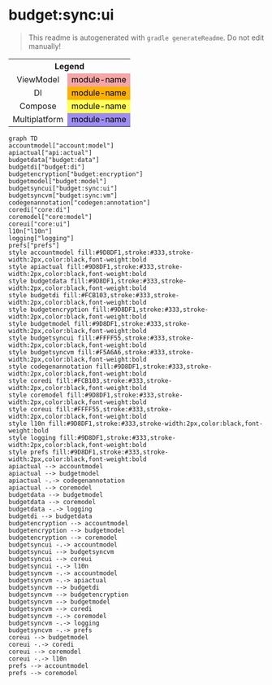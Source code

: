 # budget:sync:ui
> This readme is autogenerated with `gradle generateReadme`. Do not edit manually!
<table>
<tr><th colspan='2'>Legend</th></tr>
<tr><td style='text-align:center;'>ViewModel</td><td style='text-align:center; background-color:#F5A6A6; color:black'>module-name</td></tr>
<tr><td style='text-align:center;'>DI</td><td style='text-align:center; background-color:#FCB103; color:black'>module-name</td></tr>
<tr><td style='text-align:center;'>Compose</td><td style='text-align:center; background-color:#FFFF55; color:black'>module-name</td></tr>
<tr><td style='text-align:center;'>Multiplatform</td><td style='text-align:center; background-color:#9D8DF1; color:black'>module-name</td></tr>
</table>

```mermaid
graph TD
accountmodel["account:model"]
apiactual["api:actual"]
budgetdata["budget:data"]
budgetdi["budget:di"]
budgetencryption["budget:encryption"]
budgetmodel["budget:model"]
budgetsyncui["budget:sync:ui"]
budgetsyncvm["budget:sync:vm"]
codegenannotation["codegen:annotation"]
coredi["core:di"]
coremodel["core:model"]
coreui["core:ui"]
l10n["l10n"]
logging["logging"]
prefs["prefs"]
style accountmodel fill:#9D8DF1,stroke:#333,stroke-width:2px,color:black,font-weight:bold
style apiactual fill:#9D8DF1,stroke:#333,stroke-width:2px,color:black,font-weight:bold
style budgetdata fill:#9D8DF1,stroke:#333,stroke-width:2px,color:black,font-weight:bold
style budgetdi fill:#FCB103,stroke:#333,stroke-width:2px,color:black,font-weight:bold
style budgetencryption fill:#9D8DF1,stroke:#333,stroke-width:2px,color:black,font-weight:bold
style budgetmodel fill:#9D8DF1,stroke:#333,stroke-width:2px,color:black,font-weight:bold
style budgetsyncui fill:#FFFF55,stroke:#333,stroke-width:2px,color:black,font-weight:bold
style budgetsyncvm fill:#F5A6A6,stroke:#333,stroke-width:2px,color:black,font-weight:bold
style codegenannotation fill:#9D8DF1,stroke:#333,stroke-width:2px,color:black,font-weight:bold
style coredi fill:#FCB103,stroke:#333,stroke-width:2px,color:black,font-weight:bold
style coremodel fill:#9D8DF1,stroke:#333,stroke-width:2px,color:black,font-weight:bold
style coreui fill:#FFFF55,stroke:#333,stroke-width:2px,color:black,font-weight:bold
style l10n fill:#9D8DF1,stroke:#333,stroke-width:2px,color:black,font-weight:bold
style logging fill:#9D8DF1,stroke:#333,stroke-width:2px,color:black,font-weight:bold
style prefs fill:#9D8DF1,stroke:#333,stroke-width:2px,color:black,font-weight:bold
apiactual --> accountmodel
apiactual --> budgetmodel
apiactual -.-> codegenannotation
apiactual --> coremodel
budgetdata --> budgetmodel
budgetdata --> coremodel
budgetdata -.-> logging
budgetdi --> budgetdata
budgetencryption --> accountmodel
budgetencryption --> budgetmodel
budgetencryption --> coremodel
budgetsyncui -.-> accountmodel
budgetsyncui --> budgetsyncvm
budgetsyncui --> coreui
budgetsyncui -.-> l10n
budgetsyncvm -.-> accountmodel
budgetsyncvm -.-> apiactual
budgetsyncvm --> budgetdi
budgetsyncvm --> budgetencryption
budgetsyncvm --> budgetmodel
budgetsyncvm --> coredi
budgetsyncvm -.-> coremodel
budgetsyncvm -.-> logging
budgetsyncvm -.-> prefs
coreui --> budgetmodel
coreui -.-> coredi
coreui --> coremodel
coreui -.-> l10n
prefs --> accountmodel
prefs --> coremodel
```
